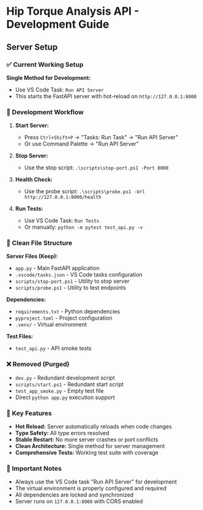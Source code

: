 # Hip Torque Analysis API - Development Guide

## Server Setup

### ✅ Current Working Setup

**Single Method for Development:**
- Use VS Code Task: `Run API Server`
- This starts the FastAPI server with hot-reload on `http://127.0.0.1:8000`

### 🚀 Development Workflow

1. **Start Server:**
   - Press `Ctrl+Shift+P` → "Tasks: Run Task" → "Run API Server"
   - Or use Command Palette → "Run API Server"

2. **Stop Server:**
   - Use the stop script: `.\scripts\stop-port.ps1 -Port 8000`

3. **Health Check:**
   - Use the probe script: `.\scripts\probe.ps1 -Url http://127.0.0.1:8000/health`

4. **Run Tests:**
   - Use VS Code Task: `Run Tests`
   - Or manually: `python -m pytest test_api.py -v`

### 📁 Clean File Structure

**Server Files (Keep):**
- `app.py` - Main FastAPI application
- `.vscode/tasks.json` - VS Code tasks configuration
- `scripts/stop-port.ps1` - Utility to stop server
- `scripts/probe.ps1` - Utility to test endpoints

**Dependencies:**
- `requirements.txt` - Python dependencies
- `pyproject.toml` - Project configuration
- `.venv/` - Virtual environment

**Test Files:**
- `test_api.py` - API smoke tests

### ❌ Removed (Purged)

- `dev.py` - Redundant development script
- `scripts/start.ps1` - Redundant start script  
- `test_app_smoke.py` - Empty test file
- Direct `python app.py` execution support

### 🔧 Key Features

- **Hot Reload:** Server automatically reloads when code changes
- **Type Safety:** All type errors resolved
- **Stable Restart:** No more server crashes or port conflicts
- **Clean Architecture:** Single method for server management
- **Comprehensive Tests:** Working test suite with coverage

### 🚨 Important Notes

- Always use the VS Code task "Run API Server" for development
- The virtual environment is properly configured and required
- All dependencies are locked and synchronized
- Server runs on `127.0.0.1:8000` with CORS enabled
